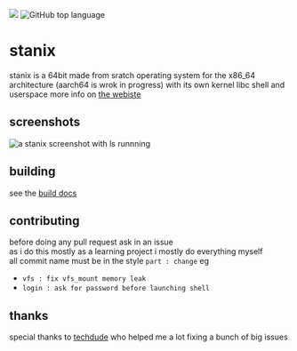 ![](https://tokei.rs/b1/github/tayoky/stanix) ![GitHub top language](https://img.shields.io/github/languages/top/tayoky/stanix)

# stanix
stanix is a 64bit made from sratch operating system for the x86\_64 architecture (aarch64 is wrok in progress)
with its own kernel libc shell and userspace
more info on [the webiste](https://tayoky.github.io/stanix)

## screenshots
![a stanix screenshot with ls runnning](https://tayoky.github.io/stanix/assets/screenshot1.png)

## building
see the [build docs](BUILD.md)

## contributing
before doing any pull request ask in an issue  
as i do this mostly as a learning project i mostly do everything myself  
all commit name must be in the style `part : change` eg
- `vfs : fix vfs_mount memory leak`
- `login : ask for password before launching shell`

## thanks
special thanks to [techdude](https://github.com/sasdallas) who helped me a lot fixing a bunch of big issues